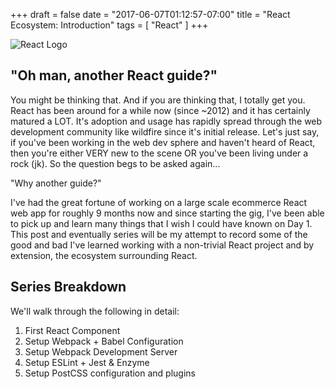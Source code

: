+++
draft = false
date = "2017-06-07T01:12:57-07:00"
title = "React Ecosystem: Introduction"
tags = [ "React" ]
+++

![React Logo](/reactjs.png)

## "Oh man, another React guide?"

You might be thinking that.  And if you are thinking that, I totally get you.  React has been around for a while now (since ~2012) and it has certainly matured a LOT.  It's adoption and usage has rapidly spread through the web development community like wildfire since it's initial release.  Let's just say, if you've been working in the web dev sphere and haven't heard of React, then you're either VERY new to the scene OR you've been living under a rock (jk). So the question begs to be asked again...

"Why another guide?"

I've had the great fortune of working on a large scale ecommerce React web app for roughly 9 months now and since starting the gig, I've been able to pick up and learn many things that I wish I could have known on Day 1.  This post and eventually series will be my attempt to record some of the good and bad I've learned working with a non-trivial React project and by extension, the ecosystem surrounding React.

## Series Breakdown
We'll walk through the following in detail:

1. First React Component
2. Setup Webpack + Babel Configuration
3. Setup Webpack Development Server
4. Setup ESLint + Jest & Enzyme
5. Setup PostCSS configuration and plugins
